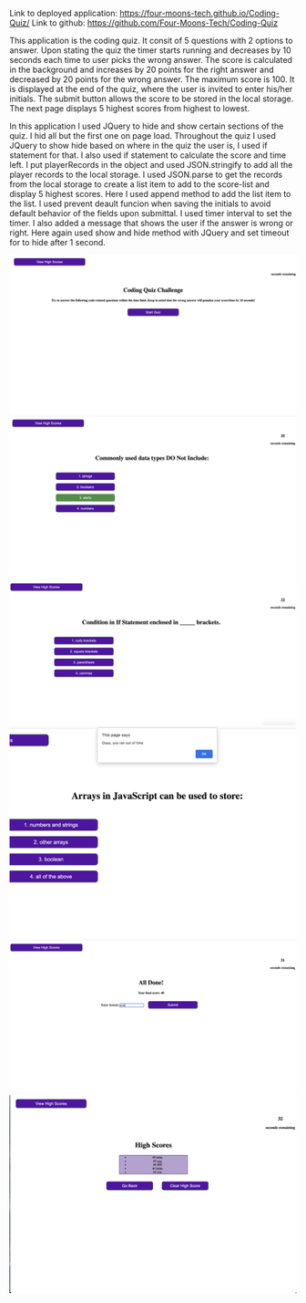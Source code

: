 
Link to deployed application: https://four-moons-tech.github.io/Coding-Quiz/
Link to github: https://github.com/Four-Moons-Tech/Coding-Quiz

This application is the coding quiz. It consit of 5 questions with 2 options to answer. Upon stating the quiz the timer starts running and decreases by 10 seconds each time to user picks the wrong answer. The score is calculated in the background and increases by 20 points for the right answer and decreased by 20 points for the wrong answer. The maximum score is 100. It is displayed at the end of the quiz, where the user is invited to enter his/her initials. The submit button allows the score to be stored in the local storage. The next page displays 5 highest scores from highest to lowest. 

In this application I used JQuery to hide and show certain sections of the quiz. I hid all but the first one on page load. Throughout the quiz I used JQuery to show hide based on where in the quiz the user is, I used if statement for that. I also used if statement to calculate the score and time left. I put playerRecords in the object and used JSON.stringify to add all the player records to the local storage. I used JSON.parse to get the records from the local storage to create a list item to add to the score-list and display 5 highest scores. Here I used append method to add the list item to the list. 
I used prevent deault funcion when saving the initials to avoid default behavior of the fields upon submittal. I used timer interval to set the timer. I also added a message that shows the user if the answer is wrong or right. Here again used show and hide method with JQuery and set timeout for to hide after 1 second. 


![Image 1](Assets/Images/Image1.png)
![Image 2](Assets/Images/Image2.png)
![Image 3](Assets/Images/Image3.png) 
![Image 4](Assets/Images/Image4.png)
![Image 5](Assets/Images/Image5.png)
![Image 6](Assets/Images/Image6.png)










